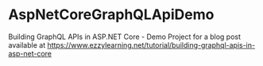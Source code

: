 # AspNetCoreGraphQLApiDemo
Building GraphQL APIs in ASP.NET Core - Demo Project for a blog post available at https://www.ezzylearning.net/tutorial/building-graphql-apis-in-asp-net-core
